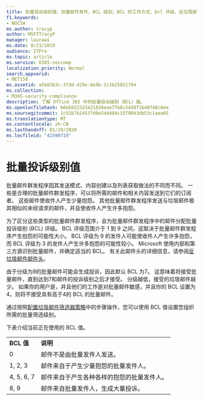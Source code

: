 ```yaml
---
title: 批量投诉级别值、批量邮件发件、BCL 级别、BCL 的工作方式、bcl 评级、反垃圾邮件、反垃圾邮件标头、批量邮件筛选、停止批量邮件
f1.keywords:
- NOCSH
ms.author: tracyp
author: MSFTTracyP
manager: laurawi
ms.date: 8/23/2019
audience: ITPro
ms.topic: article
ms.service: O365-seccomp
localization_priority: Normal
search.appverid:
- MET150
ms.assetid: a5b03b3c-37dd-429e-8e9b-2c1b25031794
ms.collection:
- M365-security-compliance
description: 了解 Office 365 中的批量投诉级别（BCL）值。
ms.openlocfilehash: b0eb922323421834eae77b8c5430f1bd8f48c8ee
ms.sourcegitcommit: 1c91b7b24537d0e54d484c3379043db53c1aea65
ms.translationtype: MT
ms.contentlocale: zh-CN
ms.lasthandoff: 01/29/2020
ms.locfileid: "41599719"
---
```

# <a name="bulk-complaint-level-values"></a>批量投诉级别值

批量邮件群发程序因其发送模式、内容创建以及列表获取做法的不同而不同。 一些是合理的批量邮件群发程序，可以将所需的邮件和相关内容发送到它们的订阅者。 这些邮件使收件人产生少量抱怨。 其他批量邮件群发程序发送与垃圾邮件极其相似的未经请求的邮件，并且使收件人产生许多抱怨。

为了区分这些类型的批量邮件群发程序，会为批量邮件群发程序中的邮件分配批量投诉级别 (BCL) 评级。 BCL 评级范围介于 1 到 9 之间，这取决于批量邮件群发程序产生抱怨的可能性大小。 BCL 评级为 9 的发件人可能使收件人产生许多抱怨，而 BCL 评级为 3 的发件人产生许多抱怨的可能性较小。 Microsoft 使用内部和第三方源识别批量邮件，并确定适当的 BCL。 有关此邮件头的详细信息，请参阅[反垃圾邮件邮件头](anti-spam-message-headers.md)。

由于分级为9的批量邮件可能会生成投诉，因此默认 BCL 为7。 这意味着将接受批量邮件，直到达到7和邮件的投诉级别之后才接受。 分级越低，接受的垃圾邮件越少。 如果你的用户是，并且他们的工作是对批量邮件敏感，并且你的 BCL 设置为4，则将不接受具有高于4的 BCL 的批量邮件。

通过按照[配置垃圾邮件筛选器策略](configure-your-spam-filter-policies.md)中的步骤操作，您可以使用 BCL 值设置您组织所需的批量筛选级别。

下表介绍当前正在使用的 BCL 值。

|||
|:-----|:-----|
|**BCL 值**|**说明**|
|0|邮件不是由批量发件人发送。|
|1, 2, 3|邮件来自于产生少量抱怨的批量发件人。|
|4, 5, 6, 7|邮件来自于产生各种各样的抱怨的批量发件人。|
|8, 9|邮件来自批量发件人，生成大量投诉。|
